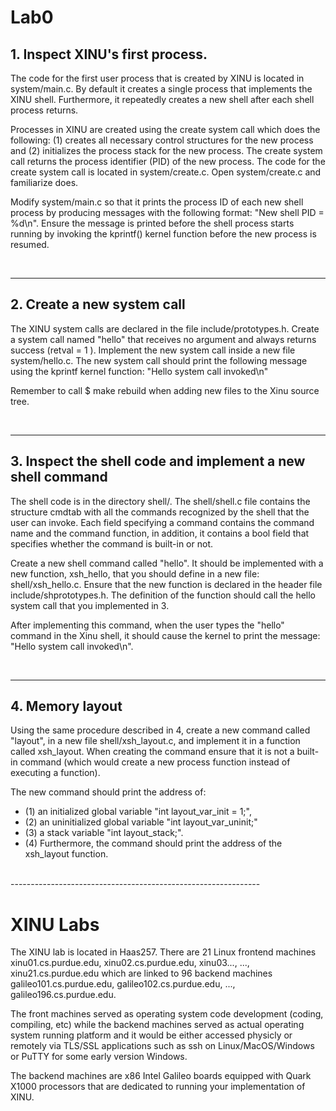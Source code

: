 # Lab0


## 1. Inspect XINU's first process.

The code for the first user process that is created by XINU is located in system/main.c. By default it creates a single process that implements the XINU shell. Furthermore, it repeatedly creates a new shell after each shell process returns.

Processes in XINU are created using the create system call which does the following: (1) creates all necessary control structures for the new process and (2) initializes the process stack for the new process. The create system call returns the process identifier (PID) of the new process. The code for the create system call is located in system/create.c. Open system/create.c and familiarize does.

Modify system/main.c so that it prints the process ID of each new shell process by producing messages with the following format: "New shell PID = %d\n". Ensure the message is printed before the shell process starts running by invoking the kprintf() kernel function before the new process is resumed.

 </br>


-----------------------------------------------------

## 2. Create a new system call 

The XINU system calls are declared in the file include/prototypes.h. Create a system call named "hello" that receives no argument and always returns success (retval = 1 ). Implement the new system call inside a new file system/hello.c. The new system call should print the following message using the kprintf kernel function: "Hello system call invoked\n"

Remember to call $ make rebuild when adding new files to the Xinu source tree.

 </br>


-----------------------------------------------------

## 3. Inspect the shell code and implement a new shell command
    
The shell code is in the directory shell/. The shell/shell.c file contains the structure cmdtab with all the commands recognized by the shell that the user can invoke. Each field specifying a command contains the command name and the command function, in addition, it contains a bool field that specifies whether the command is built-in or not.

Create a new shell command called "hello". It should be implemented with a new function, xsh_hello, that you should define in a new file: shell/xsh_hello.c. Ensure that the new function is declared in the header file include/shprototypes.h. The definition of the function should call the hello system call that you implemented in 3.

After implementing this command, when the user types the "hello" command in the Xinu shell, it should cause the kernel to print the message: "Hello system call invoked\n".

 </br>

--------------------------------------------------------------

## 4. Memory layout 

Using the same procedure described in 4, create a new command called "layout", in a new file shell/xsh_layout.c, and implement it in a function called xsh_layout. When creating the command ensure that it is not a built-in command (which would create a new process function instead of executing a function).

The new command should print the address of: 
   
   * (1) an initialized global variable "int layout_var_init = 1;", 
   * (2) an uninitialized global variable "int layout_var_uninit;" 
   * (3) a stack variable "int layout_stack;".
   * (4) Furthermore, the command should print the address of the xsh_layout function.

 </br>
--------------------------------------------------------------

# XINU Labs

The XINU lab is located in Haas257. There are 21 Linux frontend machines xinu01.cs.purdue.edu, xinu02.cs.purdue.edu, xinu03..., ..., xinu21.cs.purdue.edu which are linked to 96 backend machines galileo101.cs.purdue.edu, galileo102.cs.purdue.edu, ..., galileo196.cs.purdue.edu.

The front machines served as operating system code development (coding, compiling, etc) while the backend machines served as actual operating system running platform and it would be either accessed physicly or remotely via TLS/SSL applications such as ssh on Linux/MacOS/Windows or PuTTY for some early version Windows.

The backend machines are x86 Intel Galileo boards equipped with Quark X1000 processors that are dedicated to running your implementation of XINU.

